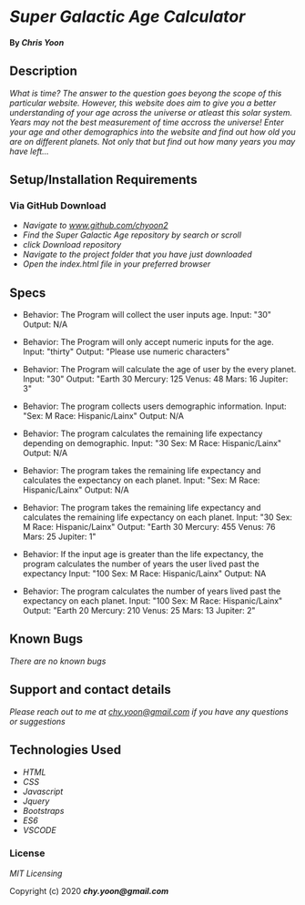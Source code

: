 # _Super Galactic Age Calculator_

#### By _**Chris Yoon**_

## Description
_What is time? The answer to the question goes beyong the scope of this particular website. However, this website does aim to give you a better understanding of your age across the universe or atleast this solar system. Years may not the best measurement of time accross the universe! Enter your age and other demographics into the website and find out how old you are on different planets. Not only that but find out how many years you may have left..._

## Setup/Installation Requirements 

### Via GitHub Download

* _Navigate to www.github.com/chyoon2_
* _Find the Super Galactic Age repository by search or scroll_
* _click Download repository_
* _Navigate to the project folder that you have just downloaded_
* _Open the index.html file in your preferred browser_


## Specs

* Behavior: The Program will collect the user inputs age.
Input: "30"
Output: N/A 

* Behavior: The Program will only accept numeric inputs for the age.
Input: "thirty"
Output: "Please use numeric characters"

* Behavior: The Program will calculate the age of user by the every planet.
Input: "30"
Output: "Earth 30 Mercury: 125 Venus: 48 Mars: 16 Jupiter: 3"

* Behavior: The program collects users demographic information. 
Input: "Sex: M Race: Hispanic/Lainx" 
Output: N/A

* Behavior: The program calculates the remaining life expectancy depending on demographic.
Input: "30 Sex: M Race: Hispanic/Lainx" 
Output: N/A

* Behavior: The program takes the remaining life expectancy and calculates the expectancy on each planet.
Input: "Sex: M Race: Hispanic/Lainx" 
Output: N/A

* Behavior: The program takes the remaining life expectancy and calculates the remaining life expectancy on each planet.
Input: "30 Sex: M Race: Hispanic/Lainx" 
Output: "Earth 30 Mercury: 455 Venus: 76 Mars: 25 Jupiter: 1"

* Behavior: If the input age is greater than the life expectancy, the program calculates the number of years the user lived past the expectancy 
Input: "100 Sex: M Race: Hispanic/Lainx" 
Output: NA

* Behavior: The program calculates the number of years lived past the expectancy on each planet.
Input: "100 Sex: M Race: Hispanic/Lainx" 
Output: "Earth 20 Mercury: 210 Venus: 25 Mars: 13 Jupiter: 2"


## Known Bugs

_There are no known bugs_

## Support and contact details

_Please reach out to me at chy.yoon@gmail.com if you have any questions or suggestions_

## Technologies Used

* _HTML_
* _CSS_
* _Javascript_
* _Jquery_
* _Bootstraps_
* _ES6_
* _VSCODE_

### License

*MIT Licensing*

Copyright (c) 2020 **_chy.yoon@gmail.com_**
